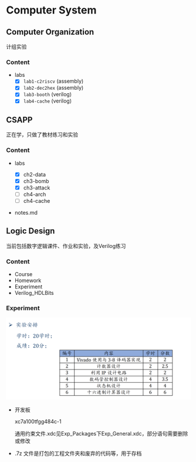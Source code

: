 # Computer System

## Computer Organization

计组实验

### Content

* labs
  - [x] `lab1-c2riscv` (assembly)
  - [x] `lab2-dec2hex` (assembly)
  - [x] `lab3-booth` (verilog)
  - [x] `lab4-cache` (verilog)

## CSAPP

正在学，只做了教材练习和实验

### Content

* labs

  - [x] ch2-data

  * [x] ch3-bomb
  * [x] ch3-attack
  * [ ] ch4-arch
  * [ ] ch4-cache

* notes.md

## Logic Design

当前包括数字逻辑课件、作业和实验，及Verilog练习

### Content

* Course
* Homework
* Experiment
* Verilog_HDLBits

### Experiment

![Exp_List](assets/Exp_List.png)

* 开发板

  xc7a100tfgg484c-1

  通用约束文件.xdc见Exp_Packages下Exp_General.xdc，部分语句需要删除或修改

* .7z 文件是打包的工程文件夹和废弃的代码等，用于存档
